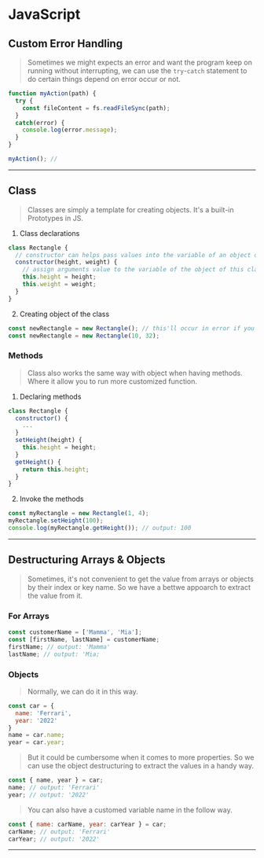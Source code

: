 # JavaScript
## Custom Error Handling
> Sometimes we might expects an error and want the program keep on running without interrupting, we can use the `try`-`catch` statement to do certain things depend on error occur or not.
```js
function myAction(path) {
  try {
    const fileContent = fs.readFileSync(path);
  }
  catch(error) {
    console.log(error.message);
  }
}

myAction(); //
```

---

## Class
> Classes are simply a template for creating objects. It's a built-in Prototypes in JS.
1. Class declarations
```js
class Rectangle {
  // constructor can helps pass values into the variable of an object of this class
  constructor(height, weight) {
    // assign arguments value to the variable of the object of this class
    this.height = height;
    this.weight = weight;
  }
}
```
2. Creating object of the class
```js
const newRectangle = new Rectangle(); // this'll occur in error if you don't pass the necessary parameters
const newRectangle = new Rectangle(10, 32);
```

### Methods
> Class also works the same way with object when having methods. Where it allow you to run more customized function.
1. Declaring methods
```js
class Rectangle {
  constructor() {
    ...
  }
  setHeight(height) {
    this.height = height;
  }
  getHeight() {
    return this.height;
  }
}
```
2. Invoke the methods
```js
const myRectangle = new Rectangle(1, 4);
myRectangle.setHeight(100);
console.log(myRectangle.getHeight()); // output: 100
```

---

## Destructuring Arrays & Objects 
> Sometimes, it's not convenient to get the value from arrays or objects by their index or key name. So we have a bettwe appoarch to extract the value from it.
### For Arrays
```js
const customerName = ['Mamma', 'Mia'];
const [firstName, lastName] = customerName;
firstName; // output: 'Mamma'
lastName; // output: 'Mia;
```

### Objects
> Normally, we can do it in this way.
```js
const car = {
  name: 'Ferrari',
  year: '2022'
}
name = car.name;
year = car.year;
```
> But it could be cumbersome when it comes to more properties. So we can use the object destructuring to extract the values in a handy way.
```js
const { name, year } = car;
name; // output: 'Ferrari'
year; // output: '2022'
```
> You can also have a customed variable name in the follow way.
```js
const { name: carName, year: carYear } = car;
carName; // output: 'Ferrari'
carYear; // output: '2022'
```

---
